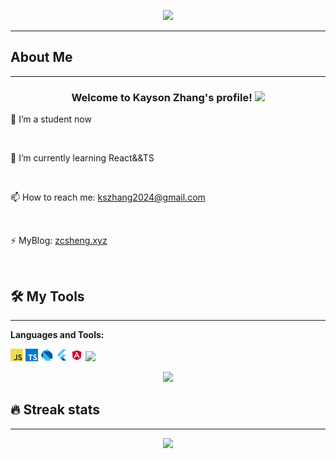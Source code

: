 <p align="center">
    <a href="https://github.com/DenverCoder1/readme-typing-svg"><img src="https://readme-typing-svg.herokuapp.com?color=%2336BCF7&size=40&center=true&vCenter=true&width=600&height=60&lines=Welcome+to+my+profile!"></a>
</p>
<hr/>

<h2>About Me</h2>
<hr/>
<h3 align="center">
  Welcome to Kayson Zhang's profile!
  <!-- This is provided by others -->
  <img src="https://media.giphy.com/media/hvRJCLFzcasrR4ia7z/giphy.gif" width="28">
</h3>
<p>🔭 I’m a student now</p><br/>
<p>🌱 I’m currently learning React&&TS</p><br/>
<p>📫 How to reach me: <a href="kszhang2024@gmail.com">kszhang2024@gmail.com</a></p><br/>
<p>⚡ MyBlog: <a href="www.zcsheng.xyz">zcsheng.xyz</a></p><br/>


<h2>🛠️ My Tools</h2>
<hr/>
<strong>Languages and Tools:</strong>  

<code><img height="20" src="https://raw.githubusercontent.com/github/explore/80688e429a7d4ef2fca1e82350fe8e3517d3494d/topics/javascript/javascript.png"></code>
<code><img height="20" src="https://raw.githubusercontent.com/github/explore/80688e429a7d4ef2fca1e82350fe8e3517d3494d/topics/typescript/typescript.png"></code>
<code><img height="20" src="https://raw.githubusercontent.com/github/explore/80688e429a7d4ef2fca1e82350fe8e3517d3494d/topics/dart/dart.png"></code>
<code><img height="20" src="https://raw.githubusercontent.com/github/explore/cebd63002168a05a6a642f309227eefeccd92950/topics/flutter/flutter.png"></code>
<code><img height="20" src="https://raw.githubusercontent.com/github/explore/80688e429a7d4ef2fca1e82350fe8e3517d3494d/topics/angular/angular.png"></code>
<code><img height="20" src="https://api-platform.com/static/74e20e175f4d908bbc0f1e2af28d3d66/Logo_Circle%20webby%20blue.svg"></code>

<p align="center">
  <a href="https://github.com/anuraghazra/github-readme-stats">
    <img src="https://github-readme-stats.vercel.app/api/top-langs/?username=kszhang2024&layout=compact">
  </a>
</p>

<h2>🔥 Streak stats</h2>
<hr/>
<p align="center">
  <a href="https://github.com/ashutosh00710/github-readme-activity-graph">
    <img src="https://activity-graph.herokuapp.com/graph?username=kszhang2024&theme=react-dark">
  </a>
</p>
  